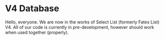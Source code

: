 # V4 Database
Hello, everyone. We are now in the works of Select List (formerly Fates List) V4. All of our code is currently in pre-development, however should work when used together (properly).